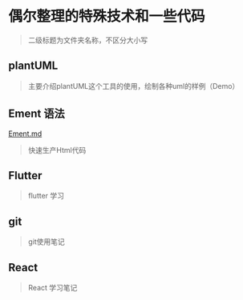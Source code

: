 # 偶尔整理的特殊技术和一些代码

> 二级标题为文件夹名称，不区分大小写

## plantUML

> 主要介绍plantUML这个工具的使用，绘制各种uml的样例（Demo）

## Ement 语法

[Ement.md](./Ement/Ement.md)

> 快速生产Html代码

## Flutter

> flutter 学习

## git

> git使用笔记

## React 

> React 学习笔记